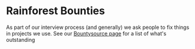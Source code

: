 # Rainforest Bounties

As part of our interview process (and generally) we ask people to fix things in projects we use. See our [Bountysource page](https://www.bountysource.com/teams/rainforest/bounties) for a list of what's outstanding
